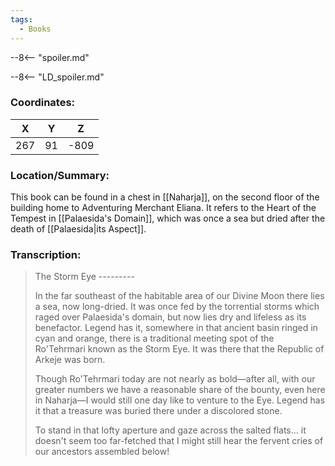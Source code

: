 ```yaml
---
tags:
  - Books
---
```


--8<-- "spoiler.md"

--8<-- "LD_spoiler.md"

### Coordinates:
| **X** | **Y**| **Z** |
|:-----:|:----:|:-----:|
|267  |91   |-809  |

### Location/Summary:
This book can be found in a chest in [[Naharja]], on the second floor of the building home to Adventuring Merchant Eliana. It refers to the Heart of the Tempest in [[Palaesida's Domain]], which was once a sea but dried after the death of [[Palaesida|its Aspect]].

### Transcription:
> The Storm Eye
> -_-_-_-_-_-_-_-_-
>
> In the far southeast of the habitable area of our Divine Moon there lies a sea, now long-dried. It was once fed by the torrential storms which raged over Palaesida's domain, but now lies dry and lifeless as its benefactor. Legend has it, somewhere in that ancient basin ringed in cyan and orange, there is a traditional meeting spot of the Ro'Tehrmari known as the Storm Eye. It was there that the Republic of Arkeje was born.
>
> Though Ro'Tehrmari today are not nearly as bold—after all, with our greater numbers we have a reasonable share of the bounty, even here in Naharja—I would still one day like to venture to the Eye. Legend has it that a treasure was buried there under a discolored stone.
>
> To stand in that lofty aperture and gaze across the salted flats... it doesn't seem too far-fetched that I might still hear the fervent cries of our ancestors assembled below!

